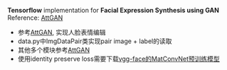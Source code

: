 **Tensorflow** implementation for **Facial Expression Synthesis using GAN**
Reference: [AttGAN](https://github.com/LynnHo/AttGAN-Tensorflow)
- 参考[AttGAN](https://github.com/LynnHo/AttGAN-Tensorflow), 实现人脸表情编辑
- data.py中ImgDataPair类实现pair image + label的读取
- 其他多个模块参考[AttGAN](https://github.com/LynnHo/AttGAN-Tensorflow)
- 使用identity preserve loss需要下载[vgg-face的MatConvNet预训练模型](http://www.vlfeat.org/matconvnet/models/vgg-face.mat)